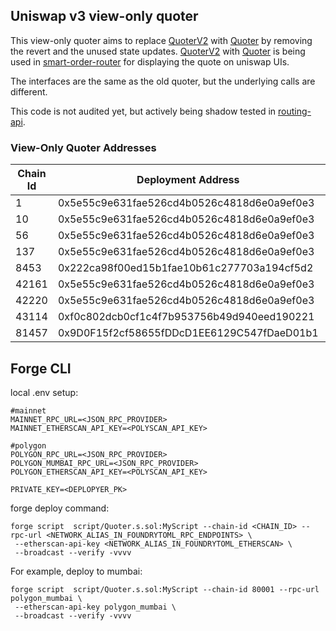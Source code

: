 ## Uniswap v3 view-only quoter

This view-only quoter aims to replace [QuoterV2](https://github.com/Uniswap/v3-periphery/blob/main/contracts/lens/QuoterV2.sol) with [Quoter](https://github.com/Uniswap/view-quoter-v3/blob/master/contracts/Quoter.sol) by removing the revert and the unused state updates. [QuoterV2](https://github.com/Uniswap/v3-periphery/blob/main/contracts/lens/QuoterV2.sol) with [Quoter](https://github.com/Uniswap/view-quoter-v3/blob/master/contracts/Quoter.sol) is being used in [smart-order-router](https://github.com/Uniswap/smart-order-router) for displaying the quote on uniswap UIs. 

The interfaces are the same as the old quoter, but the underlying calls are different.

This code is not audited yet, but actively being shadow tested in [routing-api](https://github.com/Uniswap/routing-api/).

### View-Only Quoter Addresses
| Chain Id | Deployment Address                         | V3 Factory                                 |
|----------|--------------------------------------------|--------------------------------------------|
| 1        | 0x5e55c9e631fae526cd4b0526c4818d6e0a9ef0e3 | 0x1F98431c8aD98523631AE4a59f267346ea31F984 |
| 10       | 0x5e55c9e631fae526cd4b0526c4818d6e0a9ef0e3 | 0x1F98431c8aD98523631AE4a59f267346ea31F984 |
| 56       | 0x5e55c9e631fae526cd4b0526c4818d6e0a9ef0e3 | 0xdB1d10011AD0Ff90774D0C6Bb92e5C5c8b4461F7 |
| 137      | 0x5e55c9e631fae526cd4b0526c4818d6e0a9ef0e3 | 0x1F98431c8aD98523631AE4a59f267346ea31F984 |
| 8453     | 0x222ca98f00ed15b1fae10b61c277703a194cf5d2 | 0x33128a8fC17869897dcE68Ed026d694621f6FDfD |
| 42161    | 0x5e55c9e631fae526cd4b0526c4818d6e0a9ef0e3 | 0x1F98431c8aD98523631AE4a59f267346ea31F984 |
| 42220    | 0x5e55c9e631fae526cd4b0526c4818d6e0a9ef0e3 | 0xAfE208a311B21f13EF87E33A90049fC17A7acDEc |
| 43114    | 0xf0c802dcb0cf1c4f7b953756b49d940eed190221 | 0x1F98431c8aD98523631AE4a59f267346ea31F984 |
| 81457    | 0x9D0F15f2cf58655fDDcD1EE6129C547fDaeD01b1 | 0x792edAdE80af5fC680d96a2eD80A44247D2Cf6Fd |

## Forge CLI

local .env setup:

 ```
#mainnet
MAINNET_RPC_URL=<JSON_RPC_PROVIDER>
MAINNET_ETHERSCAN_API_KEY=<POLYSCAN_API_KEY>

#polygon
POLYGON_RPC_URL=<JSON_RPC_PROVIDER>
POLYGON_MUMBAI_RPC_URL=<JSON_RPC_PROVIDER>
POLYGON_ETHERSCAN_API_KEY=<POLYSCAN_API_KEY>

PRIVATE_KEY=<DEPLOPYER_PK>
```

forge deploy command:
```
forge script  script/Quoter.s.sol:MyScript --chain-id <CHAIN_ID> --rpc-url <NETWORK_ALIAS_IN_FOUNDRYTOML_RPC_ENDPOINTS> \
 --etherscan-api-key <NETWORK_ALIAS_IN_FOUNDRYTOML_ETHERSCAN> \
 --broadcast --verify -vvvv
 ```

For example, deploy to mumbai:
```
forge script  script/Quoter.s.sol:MyScript --chain-id 80001 --rpc-url polygon_mumbai \
 --etherscan-api-key polygon_mumbai \
 --broadcast --verify -vvvv
 ```
